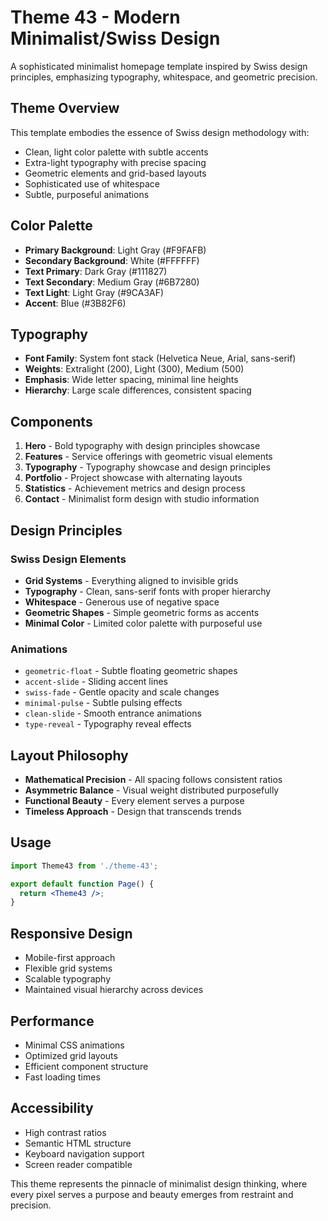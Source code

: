# Theme 43 - Modern Minimalist/Swiss Design

A sophisticated minimalist homepage template inspired by Swiss design principles, emphasizing typography, whitespace, and geometric precision.

## Theme Overview

This template embodies the essence of Swiss design methodology with:
- Clean, light color palette with subtle accents
- Extra-light typography with precise spacing
- Geometric elements and grid-based layouts
- Sophisticated use of whitespace
- Subtle, purposeful animations

## Color Palette

- **Primary Background**: Light Gray (#F9FAFB)
- **Secondary Background**: White (#FFFFFF) 
- **Text Primary**: Dark Gray (#111827)
- **Text Secondary**: Medium Gray (#6B7280)
- **Text Light**: Light Gray (#9CA3AF)
- **Accent**: Blue (#3B82F6)

## Typography

- **Font Family**: System font stack (Helvetica Neue, Arial, sans-serif)
- **Weights**: Extralight (200), Light (300), Medium (500)
- **Emphasis**: Wide letter spacing, minimal line heights
- **Hierarchy**: Large scale differences, consistent spacing

## Components

1. **Hero** - Bold typography with design principles showcase
2. **Features** - Service offerings with geometric visual elements
3. **Typography** - Typography showcase and design principles
4. **Portfolio** - Project showcase with alternating layouts
5. **Statistics** - Achievement metrics and design process
6. **Contact** - Minimalist form design with studio information

## Design Principles

### Swiss Design Elements
- **Grid Systems** - Everything aligned to invisible grids
- **Typography** - Clean, sans-serif fonts with proper hierarchy
- **Whitespace** - Generous use of negative space
- **Geometric Shapes** - Simple geometric forms as accents
- **Minimal Color** - Limited color palette with purposeful use

### Animations
- `geometric-float` - Subtle floating geometric shapes
- `accent-slide` - Sliding accent lines
- `swiss-fade` - Gentle opacity and scale changes
- `minimal-pulse` - Subtle pulsing effects
- `clean-slide` - Smooth entrance animations
- `type-reveal` - Typography reveal effects

## Layout Philosophy

- **Mathematical Precision** - All spacing follows consistent ratios
- **Asymmetric Balance** - Visual weight distributed purposefully
- **Functional Beauty** - Every element serves a purpose
- **Timeless Approach** - Design that transcends trends

## Usage

```jsx
import Theme43 from './theme-43';

export default function Page() {
  return <Theme43 />;
}
```

## Responsive Design

- Mobile-first approach
- Flexible grid systems
- Scalable typography
- Maintained visual hierarchy across devices

## Performance

- Minimal CSS animations
- Optimized grid layouts
- Efficient component structure
- Fast loading times

## Accessibility

- High contrast ratios
- Semantic HTML structure
- Keyboard navigation support
- Screen reader compatible

This theme represents the pinnacle of minimalist design thinking, where every pixel serves a purpose and beauty emerges from restraint and precision. 